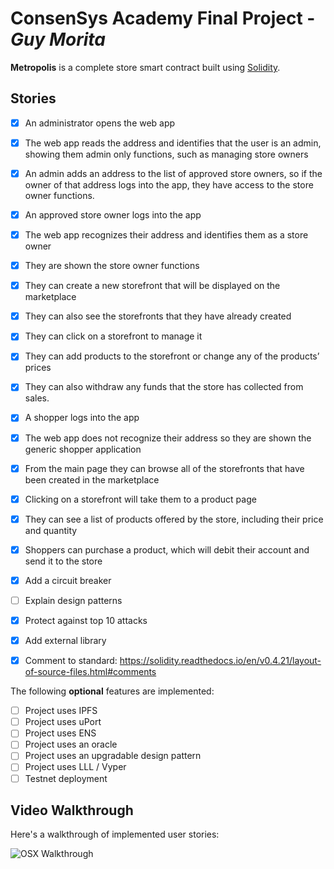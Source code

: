 # ConsenSys Academy Final Project - *Guy Morita*

**Metropolis** is a complete store smart contract built using [Solidity](https://solidity.readthedocs.io/en/v0.4.24/).

## Stories

- [x] An administrator opens the web app
- [x] The web app reads the address and identifies that the user is an admin, showing them admin only functions, such as managing store owners
- [x] An admin adds an address to the list of approved store owners, so if the owner of that address logs into the app, they have access to the store owner functions.

- [x] An approved store owner logs into the app
- [x] The web app recognizes their address and identifies them as a store owner
- [x] They are shown the store owner functions
- [x] They can create a new storefront that will be displayed on the marketplace
- [x] They can also see the storefronts that they have already created
- [x] They can click on a storefront to manage it
- [x] They can add products to the storefront or change any of the products’ prices
- [x] They can also withdraw any funds that the store has collected from sales.

- [x] A shopper logs into the app
- [x] The web app does not recognize their address so they are shown the generic shopper application
- [x] From the main page they can browse all of the storefronts that have been created in the marketplace
- [x] Clicking on a storefront will take them to a product page
- [x] They can see a list of products offered by the store, including their price and quantity
- [x] Shoppers can purchase a product, which will debit their account and send it to the store

- [x] Add a circuit breaker
- [ ] Explain design patterns
- [x] Protect against top 10 attacks
- [x] Add external library
- [x] Comment to standard: https://solidity.readthedocs.io/en/v0.4.21/layout-of-source-files.html#comments

The following **optional** features are implemented:

- [ ] Project uses IPFS
- [ ] Project uses uPort
- [ ] Project uses ENS
- [ ] Project uses an oracle
- [ ] Project uses an upgradable design pattern
- [ ] Project uses LLL / Vyper
- [ ] Testnet deployment

## Video Walkthrough

Here's a walkthrough of implemented user stories:

![OSX Walkthrough](zelda.gif)
